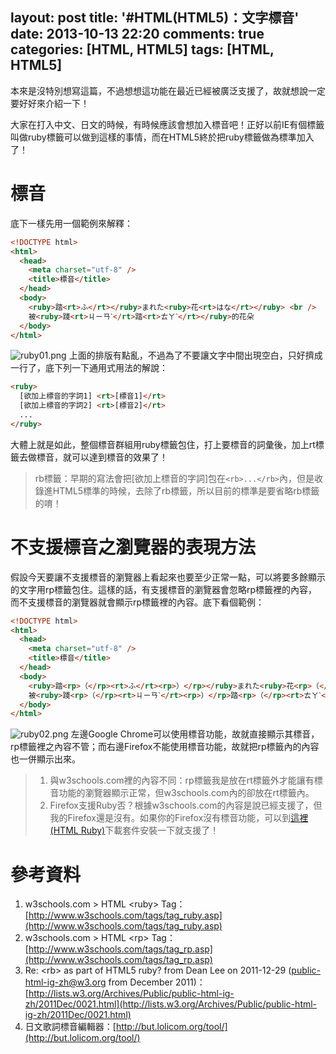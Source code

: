 layout: post
title: '#HTML(HTML5)：文字標音'
date: 2013-10-13 22:20
comments: true
categories: [HTML, HTML5]
tags: [HTML, HTML5]
---
本來是沒特別想寫這篇，不過想想這功能在最近已經被廣泛支援了，故就想說一定要好好來介紹一下！

大家在打入中文、日文的時候，有時候應該會想加入標音吧！正好以前IE有個標籤叫做ruby標籤可以做到這樣的事情，而在HTML5終於把ruby標籤做為標準加入了！

# 標音
底下一樣先用一個範例來解釋：
```html ruby01.html
<!DOCTYPE html>
<html>
  <head>
    <meta charset="utf-8" />
    <title>標音</title>
  </head>
  <body>
    <ruby>踏<rt>ふ</rt></ruby>まれた<ruby>花<rt>はな</rt></ruby> <br />
    被<ruby>踐<rt>ㄐㄧㄢˋ</rt>踏<rt>ㄊㄚˋ</rt></ruby>的花朵
  </body>
</html>
```
![ruby01.png](/image/v34wkTDHS9mM83j3oOgw_ruby01.png)
上面的排版有點亂，不過為了不要讓文字中間出現空白，只好擠成一行了，底下列一下通用式用法的解說：
```html rubyusage.html
<ruby>
  [欲加上標音的字詞1] <rt>[標音1]</rt>
  [欲加上標音的字詞2] <rt>[標音2]</rt>
  ...
</ruby>
```
大體上就是如此，整個標音群組用ruby標籤包住，打上要標音的詞彙後，加上rt標籤去做標音，就可以達到標音的效果了！

> rb標籤：早期的寫法會把[欲加上標音的字詞]包在`<rb>...</rb>`內，但是收錄進HTML5標準的時候，去除了rb標籤，所以目前的標準是要省略rb標籤的唷！

# 不支援標音之瀏覽器的表現方法
假設今天要讓不支援標音的瀏覽器上看起來也要至少正常一點，可以將要多餘顯示的文字用rp標籤包住。這樣的話，有支援標音的瀏覽器會忽略rp標籤裡的內容，而不支援標音的瀏覽器就會顯示rp標籤裡的內容。底下看個範例：
```html ruby02.html
<!DOCTYPE html>
<html>
  <head>
    <meta charset="utf-8" />
    <title>標音</title>
  </head>
  <body>
    <ruby>踏<rp>（</rp><rt>ふ</rt><rp>）</rp></ruby>まれた<ruby>花<rp>（</rp><rt>はな</rt><rp>）</rp></ruby> <br />
    被<ruby>踐<rp>（</rp><rt>ㄐㄧㄢˋ</rt><rp>）</rp>踏<rp>（</rp><rt>ㄊㄚˋ</rt><rp>）</rp></ruby>的花朵
  </body>
</html>
```
![ruby02.png](/image/6AhZ9VLCRHGdyaViPkKQ_ruby02.png)
左邊Google Chrome可以使用標音功能，故就直接顯示其標音，rp標籤裡之內容不管；而右邊Firefox不能使用標音功能，故就把rp標籤內的內容也一併顯示出來。

> 1. 與w3schools.com裡的內容不同：rp標籤我是放在rt標籤外才能讓有標音功能的瀏覽器顯示正常，但w3schools.com內的卻放在rt標籤內。
> 2. Firefox支援Ruby否？根據w3schools.com的內容是說已經支援了，但我的Firefox還是沒有。如果你的Firefox沒有標音功能，可以到[這裡(HTML Ruby)](https://addons.mozilla.org/zh-tw/firefox/addon/html-ruby/)下載套件安裝一下就支援了！

# 參考資料
1. w3schools.com &gt; HTML &lt;ruby&gt; Tag：[http://www.w3schools.com/tags/tag_ruby.asp](http://www.w3schools.com/tags/tag_ruby.asp)
2. w3schools.com &gt; HTML &lt;rp&gt; Tag：[http://www.w3schools.com/tags/tag_rp.asp](http://www.w3schools.com/tags/tag_rp.asp)
3. Re: &lt;rb&gt; as part of HTML5 ruby? from Dean Lee on 2011-12-29 (public-html-ig-zh@w3.org from December 2011)：[http://lists.w3.org/Archives/Public/public-html-ig-zh/2011Dec/0021.html](http://lists.w3.org/Archives/Public/public-html-ig-zh/2011Dec/0021.html)
4. 日文歌詞標音編輯器：[http://but.lolicom.org/tool/](http://but.lolicom.org/tool/)

